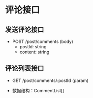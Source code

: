 # 评论接口

## 发送评论接口

- POST /post/comments (body)
  - postId: string
  - content: string

## 评论列表接口

- GET /post/comments/:postId (param)

- 数据结构：CommentList[]
